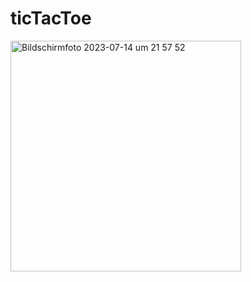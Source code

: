 # ticTacToe

<img width="369" alt="Bildschirmfoto 2023-07-14 um 21 57 52" src="https://github.com/Iskhak04/calculator/assets/109889930/56512af6-5d06-4795-9b4b-798742c12523">
